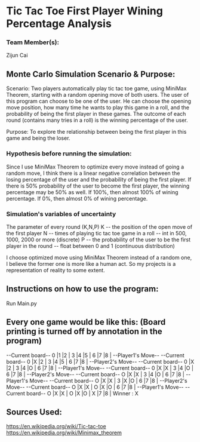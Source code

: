 # Tic Tac Toe First Player Wining Percentage Analysis

### Team Member(s):
Zijun Cai

## Monte Carlo Simulation Scenario & Purpose:
Scenario: Two players automatically play tic tac toe game, using MiniMax Theorem, starting with a random opening move of both users. The user of this program can choose to be one of the user. He can choose the opening move position, how many time he wants to play this game in a roll, and the probability of being the first player in these games. The outcome of each round (contains many tries in a roll) is the winning percentage of the user.

  
Purpose: To explore the relationship between being the first player in this game and being the loser.


### Hypothesis before running the simulation:
Since I use MiniMax Theorem to optimize every move instead of going a random move, I think there is a linear negative correlation between the losing percentage of the user and the probability of being the first player. If there is 50% probability of the user to become the first player, the winning percentage may be 50% as well. If 100%, then almost 100% of wining percentage. If 0%, then almost 0% of wining percentage.

### Simulation's variables of uncertainty
The parameter of every round (K,N,P)
K -- the position of the open move of the first player
N -- times of playing tic tac toe game in a roll -- int in 500, 1000, 2000 or more (discrete)
P -- the probability of the user to be the first player in the round -- float between 0 and 1 (continuous distribution)

I choose optimized move using MiniMax Theorem instead of a random one, I believe the former one is more like a human act. So my projects is a representation of reality to some extent.

## Instructions on how to use the program:
Run Main.py

## Every one game would be like this: (Board printing is turned off by annotation in the program)
--Current board--
0 |1 |2 |
3 |4 |5 |
6 |7 |8 |
--Player1's Move--
--Current board--
0 |X |2 |
3 |4 |5 |
6 |7 |8 |
--Player2's Move--
--Current board--
0 |X |2 |
3 |4 |O |
6 |7 |8 |
--Player1's Move--
--Current board--
0 |X |X |
3 |4 |O |
6 |7 |8 |
--Player2's Move--
--Current board--
O |X |X |
3 |4 |O |
6 |7 |8 |
--Player1's Move--
--Current board--
O |X |X |
3 |X |O |
6 |7 |8 |
--Player2's Move--
--Current board--
O |X |X |
O |X |O |
6 |7 |8 |
--Player1's Move--
--Current board--
O |X |X |
O |X |O |
X |7 |8 |
Winner : X

## Sources Used:
https://en.wikipedia.org/wiki/Tic-tac-toe  
https://en.wikipedia.org/wiki/Minimax_theorem

